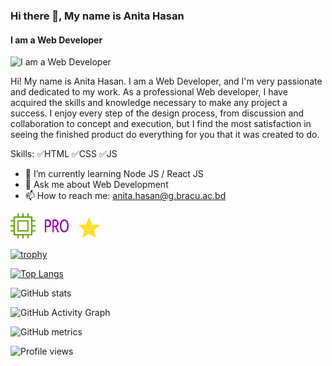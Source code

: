 ### Hi there 👋, My name is Anita Hasan
#### I am a Web Developer
![I am a Web Developer]()

Hi! My name is Anita Hasan. I am a Web Developer, and I'm very passionate and dedicated to my work. As a professional Web developer, I have acquired the skills and knowledge necessary to make any project a success. I enjoy every step of the design process, from discussion and collaboration to concept and execution, but I find the most satisfaction in seeing the finished product do everything for you that it was created to do.

Skills:
✅HTML
✅CSS
✅JS

- 🌱 I’m currently learning Node JS / React JS 
- 💬 Ask me about Web Development 
- 📫 How to reach me: anita.hasan@g.bracu.ac.bd 


<a href='https://docs.github.com/en/developers'><img src='https://raw.githubusercontent.com/acervenky/animated-github-badges/master/assets/devbadge.gif' width='40' height='40'></a> <a href='https://github.com/pricing'><img src='https://raw.githubusercontent.com/acervenky/animated-github-badges/master/assets/pro.gif' width='40' height='40'></a> <a href='https://stars.github.com/'><img src='https://raw.githubusercontent.com/acervenky/animated-github-badges/master/assets/starbadge.gif' width='35' height='35'></a> 

[![trophy](https://github-profile-trophy.vercel.app/?username=anitahasan22)](https://github.com/ryo-ma/github-profile-trophy)

[![Top Langs](https://github-readme-stats.vercel.app/api/top-langs/?username=anitahasan22)](https://github.com/anuraghazra/github-readme-stats)

![GitHub stats](https://github-readme-stats.vercel.app/api?username=anitahasan22&show_icons=true&count_private=true)  

![GitHub Activity Graph](https://activity-graph.herokuapp.com/graph?username=anitahasan22)  

![GitHub metrics](https://metrics.lecoq.io/anitahasan22)  

![Profile views](https://gpvc.arturio.dev/anitahasan22)  
